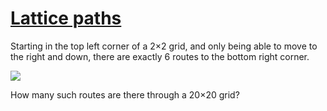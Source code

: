 # [Lattice paths](https://projecteuler.net/problem=15)

Starting in the top left corner of a 2×2 grid, and only being able to move to the right and down, there are exactly 6 routes to the bottom right corner.

 ![](https://raw.githubusercontent.com/yaworsw/euler-manager/develop/data/images/p015.gif)

How many such routes are there through a 20×20 grid?

